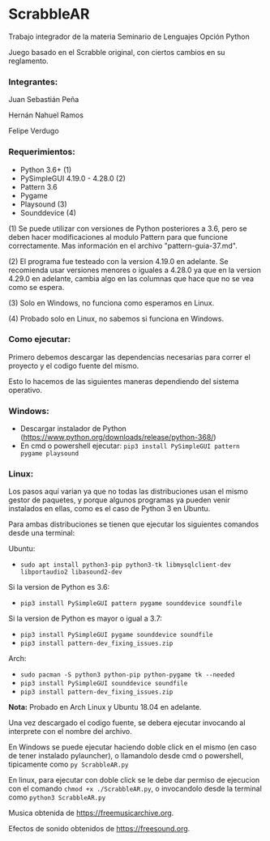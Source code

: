 # ScrabbleAR
Trabajo integrador de la materia Seminario de Lenguajes Opción Python

Juego basado en el Scrabble original, con ciertos cambios en su reglamento.

### Integrantes:

Juan Sebastián Peña 

Hernán Nahuel Ramos

Felipe Verdugo

### Requerimientos:

* Python 3.6+ (1)
* PySimpleGUI 4.19.0 - 4.28.0 (2)
* Pattern 3.6
* Pygame
* Playsound (3)
* Sounddevice (4)

(1) Se puede utilizar con versiones de Python posteriores a 3.6, pero se deben hacer modificaciones al modulo Pattern para que funcione correctamente. Mas información en el archivo "pattern-guia-37.md".

(2) El programa fue testeado con la version 4.19.0 en adelante. Se recomienda usar versiones menores o iguales a 4.28.0 ya que en la version 4.29.0 en adelante, cambia algo en las columnas que hace que no se vea como se espera.

(3) Solo en Windows, no funciona como esperamos en Linux.

(4) Probado solo en Linux, no sabemos si funciona en Windows.

### Como ejecutar:

Primero debemos descargar las dependencias necesarias para correr el proyecto y el codigo fuente del mismo.

Esto lo hacemos de las siguientes maneras dependiendo del sistema operativo.

### Windows:

* Descargar instalador de Python (https://www.python.org/downloads/release/python-368/)
* En cmd o powershell ejecutar: `pip3 install PySimpleGUI pattern pygame playsound`

### Linux:

Los pasos aquí varian ya que no todas las distribuciones usan el mismo gestor de paquetes, y porque algunos programas ya pueden venir instalados en ellas, como es el caso de Python 3 en Ubuntu.

Para ambas distribuciones se tienen que ejecutar los siguientes comandos desde una terminal:

Ubuntu: 

* `sudo apt install python3-pip python3-tk libmysqlclient-dev libportaudio2 libasound2-dev`

Si la version de Python es 3.6:
* `pip3 install PySimpleGUI pattern pygame sounddevice soundfile`

Si la version de Python es mayor o igual a 3.7:
* `pip3 install PySimpleGUI pygame sounddevice soundfile`
* `pip3 install pattern-dev_fixing_issues.zip`

Arch:

* `sudo pacman -S python3 python-pip python-pygame tk --needed`
* `pip3 install PySimpleGUI sounddevice soundfile`
* `pip3 install pattern-dev_fixing_issues.zip`


**Nota:** Probado en Arch Linux y Ubuntu 18.04 en adelante.

Una vez descargado el codigo fuente, se debera ejecutar invocando al interprete con el nombre del archivo.

En Windows se puede ejecutar haciendo doble click en el mismo (en caso de tener instalado pylauncher), o llamandolo desde cmd o powershell, tipicamente como `py ScrabbleAR.py`

En linux, para ejecutar con doble click se le debe dar permiso de ejecucion con el comando `chmod +x ./ScrabbleAR.py`, o invocandolo desde la terminal como `python3 ScrabbleAR.py`

Musica obtenida de https://freemusicarchive.org.

Efectos de sonido obtenidos de https://freesound.org.
